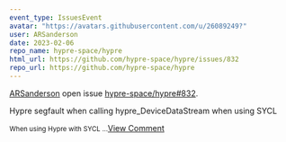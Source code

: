 ```yaml
---
event_type: IssuesEvent
avatar: "https://avatars.githubusercontent.com/u/26089249?"
user: ARSanderson
date: 2023-02-06
repo_name: hypre-space/hypre
html_url: https://github.com/hypre-space/hypre/issues/832
repo_url: https://github.com/hypre-space/hypre
---
```


<a href='https://github.com/ARSanderson' target='_blank'>ARSanderson</a> open issue <a href='https://github.com/hypre-space/hypre/issues/832' target='_blank'>hypre-space/hypre#832</a>.

<p>Hypre segfault when calling hypre_DeviceDataStream when using SYCL</p><small>When using Hypre with SYCL ...</small><a href='https://github.com/hypre-space/hypre/issues/832' target='_blank'>View Comment</a>